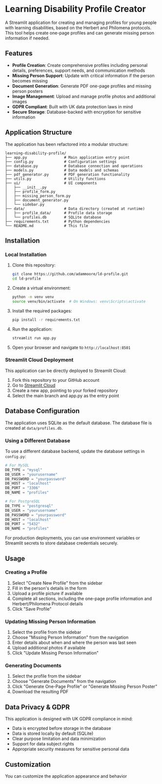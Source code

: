 # Learning Disability Profile Creator

A Streamlit application for creating and managing profiles for young people with learning disabilities, based on the Herbert and Philomena protocols. This tool helps create one-page profiles and can generate missing person information if needed.

## Features

- **Profile Creation**: Create comprehensive profiles including personal details, preferences, support needs, and communication methods
- **Missing Person Support**: Update with critical information if the person becomes missing
- **Document Generation**: Generate PDF one-page profiles and missing person posters
- **Image Management**: Upload and manage profile photos and additional images
- **GDPR Compliant**: Built with UK data protection laws in mind
- **Secure Storage**: Database-backed with encryption for sensitive information

## Application Structure

The application has been refactored into a modular structure:

```
learning-disability-profile/
├── app.py                 # Main application entry point
├── config.py              # Configuration settings
├── database.py            # Database connection and operations
├── models.py              # Data models and schemas
├── pdf_generator.py       # PDF generation functionality
├── utils.py               # Utility functions
├── ui/                    # UI components
│   ├── __init__.py
│   ├── profile_form.py
│   ├── missing_person_form.py
│   ├── document_generator.py
│   └── sidebar.py
├── data/                  # Data directory (created at runtime)
│   ├── profile_data/      # Profile data storage
│   └── profiles.db        # SQLite database
├── requirements.txt       # Python dependencies
└── README.md              # This file
```

## Installation

### Local Installation

1. Clone this repository:
   ```bash
   git clone https://github.com/adammoore/ld-profile.git
   cd ld-profile
   ```

2. Create a virtual environment:
   ```bash
   python -m venv venv
   source venv/bin/activate  # On Windows: venv\Scripts\activate
   ```

3. Install the required packages:
   ```bash
   pip install -r requirements.txt
   ```

4. Run the application:
   ```bash
   streamlit run app.py
   ```

5. Open your browser and navigate to `http://localhost:8501`

### Streamlit Cloud Deployment

This application can be directly deployed to Streamlit Cloud:

1. Fork this repository to your GitHub account
2. Go to [Streamlit Cloud](https://streamlit.io/cloud)
3. Create a new app, pointing to your forked repository
4. Select the main branch and app.py as the entry point

## Database Configuration

The application uses SQLite as the default database. The database file is created at `data/profiles.db`.

### Using a Different Database

To use a different database backend, update the database settings in `config.py`:

```python
# For MySQL
DB_TYPE = "mysql"
DB_USER = "yourusername"
DB_PASSWORD = "yourpassword"
DB_HOST = "localhost"
DB_PORT = "3306"
DB_NAME = "profiles"

# For PostgreSQL
DB_TYPE = "postgresql"
DB_USER = "yourusername"
DB_PASSWORD = "yourpassword"
DB_HOST = "localhost"
DB_PORT = "5432"
DB_NAME = "profiles"
```

For production deployments, you can use environment variables or Streamlit secrets to store database credentials securely.

## Usage

### Creating a Profile

1. Select "Create New Profile" from the sidebar
2. Fill in the person's details in the form
3. Upload a profile picture if available
4. Complete all sections, including the one-page profile information and Herbert/Philomena Protocol details
5. Click "Save Profile"

### Updating Missing Person Information

1. Select the profile from the sidebar
2. Choose "Missing Person Information" from the navigation
3. Enter details about when and where the person was last seen
4. Upload additional photos if available
5. Click "Update Missing Person Information"

### Generating Documents

1. Select the profile from the sidebar
2. Choose "Generate Documents" from the navigation
3. Click "Generate One-Page Profile" or "Generate Missing Person Poster"
4. Download the resulting PDF

## Data Privacy & GDPR

This application is designed with UK GDPR compliance in mind:

- Data is encrypted before storage in the database
- Data is stored locally by default (SQLite)
- Clear purpose limitation and data minimization
- Support for data subject rights
- Appropriate security measures for sensitive personal data

## Customization

You can customize the application appearance and behavior
